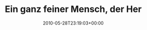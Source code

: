 ---
retweeted: false
source: <a href="http://www.myplume.com/" rel="nofollow">Plume for Android</a>
entities:
  hashtags: []
  symbols: []
  user_mentions:
  - name: Marc Böttler
    screen_name: marcshark
    indices:
    - '33'
    - '43'
    id_str: '15440623'
    id: '15440623'
  urls: []
display_text_range:
- '0'
- '44'
favorite_count: '0'
id_str: '14938534297'
truncated: false
retweet_count: '0'
id: '14938534297'
created_at: Fri May 28 23:19:03 +0000 2010
favorited: false
full_text: Ein ganz feiner Mensch, der Herr [@marcshark](https://twitter.com/marcshark).
lang: de
tags:
- pesos:twitter
date: '2010-05-28T23:19:03+00:00'
src: https://twitter.com/bascht/status/14938534297
original_url: https://twitter.com/bascht/status/14938534297
type: twitter_tweet
text: Ein ganz feiner Mensch, der Herr [@marcshark](https://twitter.com/marcshark).
title: Ein ganz feiner Mensch, der Her

---
